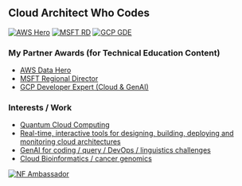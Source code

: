 ## Cloud Architect Who Codes

[![AWS Hero](https://github.com/lynnlangit/lynnlangit/blob/master/badges/aws.svg)](https://aws.amazon.com/developer/community/heroes/lynn-langit/)
[![MSFT RD](https://github.com/lynnlangit/lynnlangit/blob/master/badges/azure.svg)](https://mvp.microsoft.com/en-US/RD/profile/51394b4a-2523-4604-842d-ea1593be73d5) 
[![GCP GDE](https://github.com/lynnlangit/lynnlangit/blob/master/badges/gcp.svg)](https://developers.google.com/profile/u/lynnlangit)

### My Partner Awards (for Technical Education Content)

- [AWS Data Hero](https://aws.amazon.com/developer/community/heroes/lynn-langit)
- [MSFT Regional Director](https://mvp.microsoft.com/en-US/RD/profile/51394b4a-2523-4604-842d-ea1593be73d5) 
- [GCP Developer Expert (Cloud & GenAI)](https://developers.google.com/profile/u/lynnlangit)

<!-- ---

 <img src="https://github.com/lynnlangit/lynnlangit/blob/master/images/where-is-mn.png" width=300 align=right> 

- ☁️  **CLOUD:** build and teach in/for/with the cloud, [100+ resouces for you](https://github.com/lynnlangit/learning-cloud)
- 👩‍💻 **CODE:** responsibly, learn more about [ethical AI](https://github.com/lynnlangit/learning-ethical-ai)
- 👩‍🏫 **LEARN:** learning how to contribute to [computational bionformatics](https://github.com/lynnlangit/TeamTeri)
- 🔭 **BUILD:** genomic-scale [cloud pipelines for genomics](https://lynnlangit.com/2017/09/18/genomic-scale-data-pipelines/)
- 👯 **TEACH:** 30+ cloud & data courses on LinkedIn Learning [cloud topics](https://www.linkedin.com/learning/instructors/lynn-langit) -->

### Interests / Work  
- [Quantum Cloud Computing](https://github.com/lynnlangit/learning-quantum)
- [Real-time, interactive tools for designing, building, deploying and monitoring cloud architectures](https://github.com/lynnlangit/learning-cloud/tree/master/0_CLOUD-PATTERNS/1_Viz-Systems)
- [GenAI for coding / query / DevOps / linguistics challenges](https://github.com/lynnlangit/gcp-essentials/tree/master/6_AI-ML/2_gemini_LLM)
- [Cloud Bioinformatics / cancer genomics](https://github.com/lynnlangit/gcp-for-bioinformatics) 
 
[![NF Ambassador](https://img.shields.io/badge/nextflow-ambassador-lightgreen?style=for-the-badge&color=%2352b38f)](https://www.nextflow.io/our_ambassadors.html)





 



